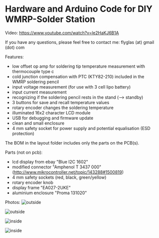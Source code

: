 # Hardware and Arduino Code for DIY WMRP-Solder Station

Video: https://www.youtube.com/watch?v=le2HaKJ6B1A

If you have any questions, please feel free to contact me: flyglas (at) gmail (dot) com

Features:
* low offset op amp for soldering tip temperature measurement with thermocouple type c
* cold junction compensation with PTC (KTY82-210) included in the WMRP soldering pencil
* input voltage measurement (for use with 3 cell lipo battery)
* input current measurement 
* recognizing if the soldering pencil rests in the stand (--> standby)
* 3 buttons for save and recall temperature values
* rotary encoder changes the soldering temperature 
* illuminated 16x2 character LCD module
* USB for debugging and firmware update
* clean and small enclosure
* 4 mm safety socket for power supply and potential equalisation (ESD protection)

The BOM in the layout folder includes only the parts on the PCB(s).

Parts (not on pcb):
* lcd display from ebay "Blue I2C 1602"
* modified connector "Amphenol T 3437 000" (http://www.mikrocontroller.net/topic/143288#1500819)
* 4 mm safety sockets (red, black, green/yellow)
* rotary encoder knob
* display frame "EA027-2UKE"
* aluminium enclosure "Proma 131020"

Photos:
![outside](https://github.com/FlyGlas/WMRP/blob/master/pictures/IMG_20150507_002144.jpg "outside")

![outside](https://github.com/FlyGlas/WMRP/blob/master/pictures/IMG_20150412_134210.jpg "outside")

![inside](https://github.com/FlyGlas/WMRP/blob/master/pictures/IMG_20150411_152047.jpg "inside")

![inside](https://github.com/FlyGlas/WMRP/blob/master/pictures/IMG_20150411_152116.jpg "inside")
